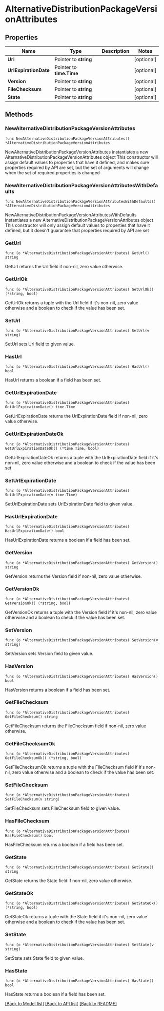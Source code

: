 # AlternativeDistributionPackageVersionAttributes

## Properties

Name | Type | Description | Notes
------------ | ------------- | ------------- | -------------
**Url** | Pointer to **string** |  | [optional] 
**UrlExpirationDate** | Pointer to **time.Time** |  | [optional] 
**Version** | Pointer to **string** |  | [optional] 
**FileChecksum** | Pointer to **string** |  | [optional] 
**State** | Pointer to **string** |  | [optional] 

## Methods

### NewAlternativeDistributionPackageVersionAttributes

`func NewAlternativeDistributionPackageVersionAttributes() *AlternativeDistributionPackageVersionAttributes`

NewAlternativeDistributionPackageVersionAttributes instantiates a new AlternativeDistributionPackageVersionAttributes object
This constructor will assign default values to properties that have it defined,
and makes sure properties required by API are set, but the set of arguments
will change when the set of required properties is changed

### NewAlternativeDistributionPackageVersionAttributesWithDefaults

`func NewAlternativeDistributionPackageVersionAttributesWithDefaults() *AlternativeDistributionPackageVersionAttributes`

NewAlternativeDistributionPackageVersionAttributesWithDefaults instantiates a new AlternativeDistributionPackageVersionAttributes object
This constructor will only assign default values to properties that have it defined,
but it doesn't guarantee that properties required by API are set

### GetUrl

`func (o *AlternativeDistributionPackageVersionAttributes) GetUrl() string`

GetUrl returns the Url field if non-nil, zero value otherwise.

### GetUrlOk

`func (o *AlternativeDistributionPackageVersionAttributes) GetUrlOk() (*string, bool)`

GetUrlOk returns a tuple with the Url field if it's non-nil, zero value otherwise
and a boolean to check if the value has been set.

### SetUrl

`func (o *AlternativeDistributionPackageVersionAttributes) SetUrl(v string)`

SetUrl sets Url field to given value.

### HasUrl

`func (o *AlternativeDistributionPackageVersionAttributes) HasUrl() bool`

HasUrl returns a boolean if a field has been set.

### GetUrlExpirationDate

`func (o *AlternativeDistributionPackageVersionAttributes) GetUrlExpirationDate() time.Time`

GetUrlExpirationDate returns the UrlExpirationDate field if non-nil, zero value otherwise.

### GetUrlExpirationDateOk

`func (o *AlternativeDistributionPackageVersionAttributes) GetUrlExpirationDateOk() (*time.Time, bool)`

GetUrlExpirationDateOk returns a tuple with the UrlExpirationDate field if it's non-nil, zero value otherwise
and a boolean to check if the value has been set.

### SetUrlExpirationDate

`func (o *AlternativeDistributionPackageVersionAttributes) SetUrlExpirationDate(v time.Time)`

SetUrlExpirationDate sets UrlExpirationDate field to given value.

### HasUrlExpirationDate

`func (o *AlternativeDistributionPackageVersionAttributes) HasUrlExpirationDate() bool`

HasUrlExpirationDate returns a boolean if a field has been set.

### GetVersion

`func (o *AlternativeDistributionPackageVersionAttributes) GetVersion() string`

GetVersion returns the Version field if non-nil, zero value otherwise.

### GetVersionOk

`func (o *AlternativeDistributionPackageVersionAttributes) GetVersionOk() (*string, bool)`

GetVersionOk returns a tuple with the Version field if it's non-nil, zero value otherwise
and a boolean to check if the value has been set.

### SetVersion

`func (o *AlternativeDistributionPackageVersionAttributes) SetVersion(v string)`

SetVersion sets Version field to given value.

### HasVersion

`func (o *AlternativeDistributionPackageVersionAttributes) HasVersion() bool`

HasVersion returns a boolean if a field has been set.

### GetFileChecksum

`func (o *AlternativeDistributionPackageVersionAttributes) GetFileChecksum() string`

GetFileChecksum returns the FileChecksum field if non-nil, zero value otherwise.

### GetFileChecksumOk

`func (o *AlternativeDistributionPackageVersionAttributes) GetFileChecksumOk() (*string, bool)`

GetFileChecksumOk returns a tuple with the FileChecksum field if it's non-nil, zero value otherwise
and a boolean to check if the value has been set.

### SetFileChecksum

`func (o *AlternativeDistributionPackageVersionAttributes) SetFileChecksum(v string)`

SetFileChecksum sets FileChecksum field to given value.

### HasFileChecksum

`func (o *AlternativeDistributionPackageVersionAttributes) HasFileChecksum() bool`

HasFileChecksum returns a boolean if a field has been set.

### GetState

`func (o *AlternativeDistributionPackageVersionAttributes) GetState() string`

GetState returns the State field if non-nil, zero value otherwise.

### GetStateOk

`func (o *AlternativeDistributionPackageVersionAttributes) GetStateOk() (*string, bool)`

GetStateOk returns a tuple with the State field if it's non-nil, zero value otherwise
and a boolean to check if the value has been set.

### SetState

`func (o *AlternativeDistributionPackageVersionAttributes) SetState(v string)`

SetState sets State field to given value.

### HasState

`func (o *AlternativeDistributionPackageVersionAttributes) HasState() bool`

HasState returns a boolean if a field has been set.


[[Back to Model list]](../README.md#documentation-for-models) [[Back to API list]](../README.md#documentation-for-api-endpoints) [[Back to README]](../README.md)



